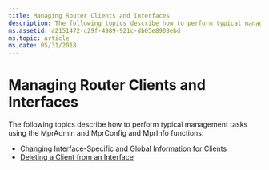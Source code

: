 ```yaml
---
title: Managing Router Clients and Interfaces
description: The following topics describe how to perform typical management tasks using the MprAdmin and MprConfig and MprInfo functions
ms.assetid: a2151472-c29f-4989-921c-db05e8908ebd
ms.topic: article
ms.date: 05/31/2018
---
```


# Managing Router Clients and Interfaces

The following topics describe how to perform typical management tasks using the MprAdmin and MprConfig and MprInfo functions:

-   [Changing Interface-Specific and Global Information for Clients](changing-interface-specific-and-global-information-for-clients.md)
-   [Deleting a Client from an Interface](deleting-a-client-from-an-interface.md)

 

 





